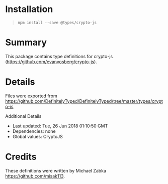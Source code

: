 # Installation
> `npm install --save @types/crypto-js`

# Summary
This package contains type definitions for crypto-js (https://github.com/evanvosberg/crypto-js).

# Details
Files were exported from https://github.com/DefinitelyTyped/DefinitelyTyped/tree/master/types/crypto-js

Additional Details
 * Last updated: Tue, 26 Jun 2018 01:10:50 GMT
 * Dependencies: none
 * Global values: CryptoJS

# Credits
These definitions were written by Michael Zabka <https://github.com/misak113>.
